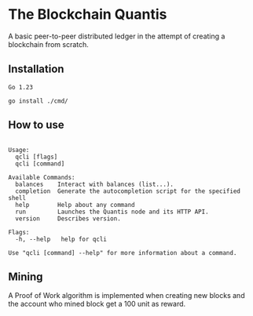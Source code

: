 # The Blockchain Quantis
A basic peer-to-peer distributed ledger in the attempt of creating a blockchain from scratch.

## Installation
```shell
Go 1.23
```
```shell
go install ./cmd/
```
## How to use
```The Blockchain Quantis CLI

Usage:
  qcli [flags]
  qcli [command]

Available Commands:
  balances    Interact with balances (list...).
  completion  Generate the autocompletion script for the specified shell
  help        Help about any command
  run         Launches the Quantis node and its HTTP API.
  version     Describes version.

Flags:
  -h, --help   help for qcli

Use "qcli [command] --help" for more information about a command.
```

## Mining
A Proof of Work algorithm is implemented when creating new blocks and the account who mined block get a 100 unit as reward.
